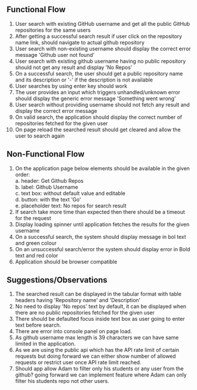 Functional Flow 
----------------
1. User search with existing GitHub username and get all the public GitHub repositories for the same users 
2. After getting a successful search result if user click on the repository name link, should navigate to actual github 
repository
3. User search with non-existing username should display the correct error message 'Github user not found'
4. User search with existing github username having no public repository should not get any result and display 'No Repos'
5. On a successful search, the user should get a public repository name and its description or '-' if the description 
   is not available
6. User searches by using enter key should work
7. The user provides an input which triggers unhandled/unknown error should display the generic error message 
'Something went wrong'
8. User search without providing username should not fetch any result and display the correct error message 
9. On valid search, the application should display the correct number of repositories fetched for the given user
10. On page reload the searched result should get cleared and allow the user to search again

Non-Functional Flow
--------------------
1. On the application page below elements should be available in the given order: 
	\
	a. header: Get Github Repos \
	b. label: Github Username \
	c. text box: without default value and editable \
	d. button: with the text 'Go' \
	e. placeholder text: No repos for search result
2. If search take more time than expected then there should be a timeout for the request 
3. Display loading spinner until application fetches the results for the given username
4. On a successful search, the system should display message in bol text and green colour
5. On an unsuccessful search/error the system should display error in Bold text and red color
6. Application should be browser compatible

Suggestions/Observations
------------------------
1. The searched result can be displayed in the tabular format with table headers having 'Repository name' and 
'Description'
2. No need to display 'No repos' text by default, it can be displayed when there are no public repositories fetched for 
    the given user 
3. There should be defaulted focus inside text box as user going to enter text before search.
4. There are error into console panel on page load.
5. As github username max length is 39 characters we can have same limited in the application.
6. As we are using the public api which has the API rate limit of certain requests but doing forward we can either show 
number of 
    allowed requests or restrict user once API rate limit reached.
7. Should app allow Adam to filter only his students or any user from the github? going forward we can implement feature
    where Adam can only filter his students repo not other users.


